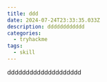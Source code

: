 ```yaml
---
title: ddd
date: 2024-07-24T23:33:35.033Z
description: dddddddddddd
categories:
  - tryhackme
tags:
  - skill
---
```

d﻿ddddddddddddddddddd
